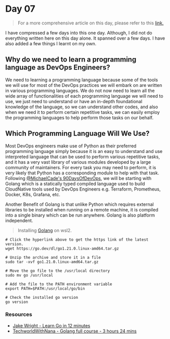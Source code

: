 # Day 07

> For a more comprehensive article on this day, please refer to this [link.](https://github.com/MichaelCade/90DaysOfDevOps/blob/main/2022/Days/day07.md)

I have compressed a few days into this one day. Although, I did not do everything written here on this day alone. It 
spanned over a few days. I have also added a few things I learnt on my own.

## Why do we need to learn a programming language as DevOps Engineers?

We need to learning a programming language because some of the tools we will use for most of the DevOps practices we 
will embark on are written in various programming languages. We do not now need to learn all the wide array of 
functionalities of each programming language we will need to use, we just need to understand or have an in-depth 
foundational knowledge of the language, so we can understand other codes, and also when we need it to perform certain 
repetitive tasks, we can easily employ the programming languages to help perform those tasks on our behalf.

## Which Programming Language Will We Use?

Most DevOps engineers make use of Python as their preferred programming language simply because it is an easy to 
understand and use interpreted language that can be used to perform various repetitive tasks, and it has a very vast 
library of various modules developed by a large community of maintainers. For every task you may need to perform, it 
is very likely that Python has a corresponding module to help with that task. Following [@MichaelCade's 
90DaysOfDevOps](https://github.com/MichaelCade/90DaysOfDevOps/blob/main/2022/Days/day07.md), we will be starting 
with Golang which is a statically typed compiled language used to build CloudNative tools used by DevOps Engineers e.g.
Terraform, Prometheus, Docker, K8s, Grafana, etc.

Another Benefit of Golang is that unlike Python which requires external libraries to be installed when running on a 
remote machine, it is compiled into a single binary which can be run anywhere. Golang is also platform independent.

> Installing [Golang](https://dev.to/deadwin19/how-to-install-golang-on-wslwsl2-2880) on wsl2.

``` SHELL
# Click the hyperlink above to get the https link of the latest version.
wget https://go.dev/dl/go1.21.0.linux-amd64.tar.gz

# Unzip the archive and store it in a file
sudo tar -xvf go1.21.0.linux-amd64.tar.gz

# Move the go file to the /usr/local directory
sudo mv go /usr/local

# Add the file to the PATH environment variable
export PATH=$PATH:/usr/local/go/bin

# Check the installed go version
go version
```

### Resources

- [Jake Wright - Learn Go in 12 minutes](https://www.youtube.com/watch?v=C8LgvuEBraI)
- [TechworldWithNana - Golang full course - 3 hours 24 mins](https://www.youtube.com/watch?v=yyUHQIec83I)
